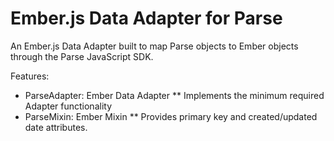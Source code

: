 Ember.js Data Adapter for Parse
===================

An Ember.js Data Adapter built to map Parse objects to Ember objects through
the Parse JavaScript SDK. 

Features:

* ParseAdapter: Ember Data Adapter
** Implements the minimum required Adapter functionality
* ParseMixin: Ember Mixin
** Provides primary key and created/updated date attributes.
